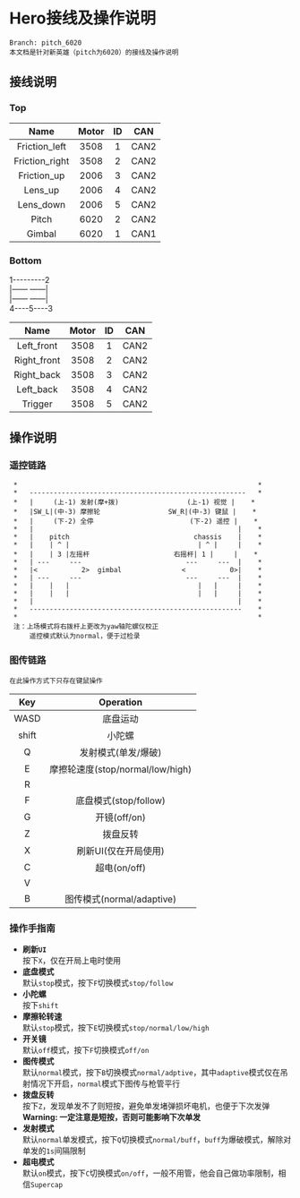# Hero接线及操作说明
```
Branch: pitch_6020
本文档是针对新英雄（pitch为6020）的接线及操作说明
```

## 接线说明
### Top
|      Name      | Motor |  ID   |  CAN  |
| :------------: | :---: | :---: | :---: |
| Friction_left  | 3508  |   1   | CAN2  |
| Friction_right | 3508  |   2   | CAN2  |
|  Friction_up   | 2006  |   3   | CAN2  |
|    Lens_up     | 2006  |   4   | CAN2  |
|   Lens_down    | 2006  |   5   | CAN2  |
|     Pitch      | 6020  |   2   | CAN2  |
|     Gimbal     | 6020  |   1   | CAN1  |

### Bottom
1---------2\
|—— ——|\
|—— ——|\
4----5----3

|    Name     | Motor |  ID   |  CAN  |
| :---------: | :---: | :---: | :---: |
| Left_front  | 3508  |   1   | CAN2  |
| Right_front | 3508  |   2   | CAN2  |
| Right_back  | 3508  |   3   | CAN2  |
|  Left_back  | 3508  |   4   | CAN2  |
|   Trigger   | 3508  |   5   | CAN2  |

## 操作说明
### 遥控链路
```plain
 *                                                            *
 *   ------------------------------------------------------   *
 *   |     (上-1) 发射(摩+拨)                 (上-1) 视觉 |    *
 *   |SW_L|(中-3) 摩擦轮                 SW_R|(中-3) 键鼠 |    *
 *   |     (下-2) 全停                        (下-2) 遥控 |    *
 *   |                                                   |    *
 *   |    pitch                               chassis    |    *
 *   |    | ^ |                                | ^ |     |    *
 *   |    | 3 |左摇杆                     右摇杆| 1 |     |    *
 *   | ---     ---                          ---     ---  |    *
 *   |<           2>  gimbal               <           0>|    *
 *   | ---     ---                          ---     ---  |    *
 *   |    |   |                                |   |     |    *
 *   |    |   |                                |   |     |    *
 *   |                                                   |    *
 *   -----------------------------------------------------    *
 *                                                            *
 注：上场模式将右拨杆上更改为yaw轴陀螺仪校正
     遥控模式默认为normal，便于过检录
```

### 图传链路
```
在此操作方式下只存在键鼠操作
```
|  Key  |            Operation             |
| :---: | :------------------------------: |
| WASD  |             底盘运动             |
| shift |              小陀螺              |
|   Q   |       发射模式(单发/爆破)        |
|   E   | 摩擦轮速度(stop/normal/low/high) |
|   R   |                                  |
|   F   |      底盘模式(stop/follow)       |
|   G   |           开镜(off/on)           |
|   Z   |             拨盘反转             |
|   X   |       刷新UI(仅在开局使用)       |
|   C   |           超电(on/off)           |
|   V   |                                  |
|   B   |    图传模式(normal/adaptive)     |

### 操作手指南
* **刷新`UI`**\
  按下`X`，仅在开局上电时使用
* **底盘模式**\
  默认`stop`模式，按下`F`切换模式`stop/follow`
* **小陀螺**\
  按下`shift`
* **摩擦轮转速**\
  默认`stop`模式，按下`E`切换模式`stop/normal/low/high`
* **开关镜**\
  默认`off`模式，按下`F`切换模式`off/on`
* **图传模式**\
  默认`normal`模式，按下`B`切换模式`normal/adptive`，其中`adaptive`模式仅在吊射情况下开启，`normal`模式下图传与枪管平行
* **拨盘反转**\
  按下`Z`，发现单发不了则短按，避免单发堵弹损坏电机，也便于下次发弹\
  **Warning: 一定注意是短按，否则可能影响下次单发**
* **发射模式**\
  默认`normal`单发模式，按下`Q`切换模式`normal/buff`，`buff`为爆破模式，解除对单发的`1s`间隔限制
* **超电模式**\
  默认`on`模式，按下`C`切换模式`on/off`，一般不用管，他会自己做功率限制，相信`Supercap`